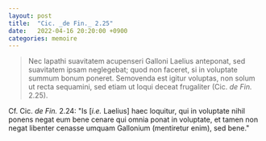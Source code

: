 ```yaml
---
layout: post
title:  "Cic. _de Fin._ 2.25"
date:   2022-04-16 20:20:00 +0900
categories: memoire
---
```

>Nec lapathi suavitatem acupenseri Galloni Laelius anteponat, sed suavitatem ipsam neglegebat; quod non faceret, si in voluptate summum bonum poneret. Semovenda est igitur voluptas, non solum ut recta sequamini, sed etiam ut loqui deceat frugaliter (Cic. *de Fin.* 2.25).

Cf. Cic. _de Fin._ 2.24: "Is [*i.e.* Laelius] haec loquitur, qui in voluptate nihil ponens negat eum bene cenare qui omnia ponat in voluptate, et tamen non negat libenter cenasse umquam Gallonium (mentiretur enim), sed bene."